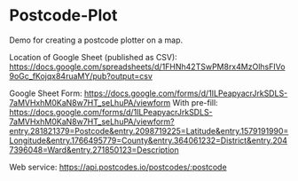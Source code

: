 # Postcode-Plot
Demo for creating a postcode plotter on a map.

Location of Google Sheet (published as CSV):
https://docs.google.com/spreadsheets/d/1FHNh42TSwPM8rx4MzOlhsFIVo9oGc_fKojqx84ruaMY/pub?output=csv

Google Sheet Form:
https://docs.google.com/forms/d/1ILPeapyacrJrkSDLS-7aMVHxhM0KaN8w7HT_seLhuPA/viewform
With pre-fill:
https://docs.google.com/forms/d/1ILPeapyacrJrkSDLS-7aMVHxhM0KaN8w7HT_seLhuPA/viewform?entry.281821379=Postcode&entry.2098719225=Latitude&entry.1579191990=Longitude&entry.1766495779=County&entry.364061232=District&entry.2047396048=Ward&entry.271850123=Description

Web service:
https://api.postcodes.io/postcodes/:postcode

